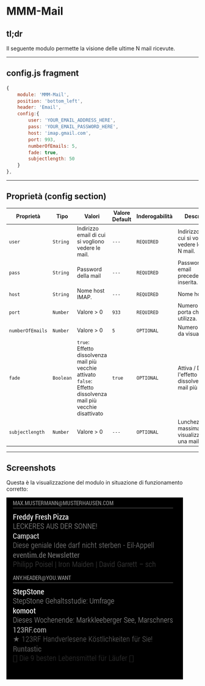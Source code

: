 # MMM-Mail

## tl;dr

Il seguente modulo permette la visione delle ultime N mail ricevute.

---

## config.js fragment

```js
{
	module: 'MMM-Mail',
	position: 'bottom_left',
	header: 'Email',
	config:{
		user: 'YOUR_EMAIL_ADDRESS_HERE',
		pass: 'YOUR_EMAIL_PASSWORD_HERE',
		host: 'imap.gmail.com',
		port: 993,
		numberOfEmails: 5,
		fade: true,
		subjectlength: 50
	}
},

```

---

## Proprietà (config section)


| Proprietà        | Tipo      | Valori                                                                                                               | Valore Default | Inderogabilità | Descrizione                                                      |
| ---------------- | --------- | -------------------------------------------------------------------------------------------------------------------- | -------------- | -------------- | ---------------------------------------------------------------- |
| `user`           | `String`  | Indirizzo email di cui si vogliono vedere le mail.                                                                   | `---`          | `REQUIRED`     | Indirizzo email di cui si vogliono vedere le ultime N mail.      |
| `pass`           | `String`  | Password della mail                                                                                                  | `---`          | `REQUIRED`     | Password della email precedentemente inserita.                   |
| `host`           | `String`  | Nome host IMAP.                                                                                                      | `---`          | `REQUIRED`     | Nome host IMAP.                                                  |
| `port`           | `Number`  | Valore > 0                                                                                                           | `933`          | `REQUIRED`     | Numero della porta che l'IMAP utilizza.                          |
| `numberOfEmails` | `Number`  | Valore > 0                                                                                                           | `5`            | `OPTIONAL`     | Numero di mail da visualizzare.                                  |
| `fade`           | `Boolean` | `true`: Effetto dissolvenza mail più vecchie attivato <br> `false`: Effetto dissolvenza mail più vecchie disattivato | `true`         | `OPTIONAL`     | Attiva / Disattiva l'effetto dissolvenza delle mail più vecchie. |
| `subjectlength`  | `Number`  | Valore > 0                                                                                                           | `---`          | `OPTIONAL`     | Lunchezza massima per la visualizzazione di una mail.            |

---

## Screenshots

Questa è la visualizzazione del modulo in situazione di funzionamento corretto:

![screenshot.PNG](../../../assets/MMM-Mail/screenshot.PNG)

